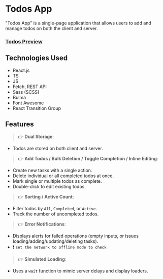 # Todos App

"Todos App" is a single-page application that allows users to add and manage todos on both the client and server.

### [Todos Preview](https://todos-web.pages.dev/)

## Technologies Used

- React.js
- TS
- JS
- Fetch, REST API
- Sass (SCSS)
- Bulma
- Font Awesome
- React Transition Group

## Features

> 👉 **Dual Storage**:

- Todos are stored on both client and server.

> 👉 **Add Todos / Bulk Deletion / Toggle Completion / Inline Editing**:

- Create new tasks with a single action.
- Delete individual or all completed todos at once.
- Mark single or multiple todos as complete.
- Double-click to edit existing todos.

> 👉 **Sorting / Active Count**:

- Filter todos by `All`, `Completed`, or `Active`.
- Track the number of uncompleted todos.

> 👉 **Error Notifications**:

- Displays alerts for failed operations (empty inputs, or issues loading/adding/updating/deleting tasks).
- ❗ `set the network to offline mode to check`

> 👉 **Simulated Loading**:

- Uses a `wait` function to mimic server delays and display loaders.